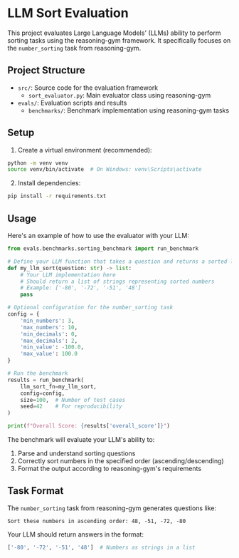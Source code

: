 # LLM Sort Evaluation

This project evaluates Large Language Models' (LLMs) ability to perform sorting tasks using the reasoning-gym framework. It specifically focuses on the `number_sorting` task from reasoning-gym.

## Project Structure

- `src/`: Source code for the evaluation framework
  - `sort_evaluator.py`: Main evaluator class using reasoning-gym
- `evals/`: Evaluation scripts and results
  - `benchmarks/`: Benchmark implementation using reasoning-gym tasks

## Setup

1. Create a virtual environment (recommended):
```bash
python -m venv venv
source venv/bin/activate  # On Windows: venv\Scripts\activate
```

2. Install dependencies:
```bash
pip install -r requirements.txt
```

## Usage

Here's an example of how to use the evaluator with your LLM:

```python
from evals.benchmarks.sorting_benchmark import run_benchmark

# Define your LLM function that takes a question and returns a sorted list
def my_llm_sort(question: str) -> list:
    # Your LLM implementation here
    # Should return a list of strings representing sorted numbers
    # Example: ['-80', '-72', '-51', '48']
    pass

# Optional configuration for the number_sorting task
config = {
    'min_numbers': 3,
    'max_numbers': 10,
    'min_decimals': 0,
    'max_decimals': 2,
    'min_value': -100.0,
    'max_value': 100.0
}

# Run the benchmark
results = run_benchmark(
    llm_sort_fn=my_llm_sort,
    config=config,
    size=100,  # Number of test cases
    seed=42    # For reproducibility
)

print(f"Overall Score: {results['overall_score']}")
```

The benchmark will evaluate your LLM's ability to:
1. Parse and understand sorting questions
2. Correctly sort numbers in the specified order (ascending/descending)
3. Format the output according to reasoning-gym's requirements

## Task Format

The `number_sorting` task from reasoning-gym generates questions like:

```
Sort these numbers in ascending order: 48, -51, -72, -80
```

Your LLM should return answers in the format:
```python
['-80', '-72', '-51', '48']  # Numbers as strings in a list
``` 